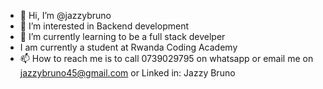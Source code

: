 - 👋 Hi, I’m @jazzybruno
- 👀 I’m interested in Backend development
- 🌱 I’m currently learning to be a full stack develper
-    I am currently a student at Rwanda Coding Academy
- 📫 How to reach me is to call 0739029795  on whatsapp
                          or email me on jazzybruno45@gmail.com
                          or Linked in: Jazzy Bruno


